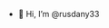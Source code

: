 - 👋 Hi, I’m @rusdany33

<!---
rusdany33/rusdany33 is a ✨ special ✨ repository because its `README.md` (this file) appears on your GitHub profile.
You can click the Preview link to take a look at your changes.
--->
